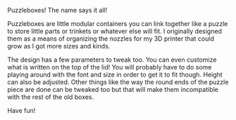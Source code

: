 Puzzleboxes! The name says it all!

Puzzleboxes are little modular containers you can link together like a puzzle to store little parts or trinkets or whatever else will fit. I originally designed them as a means of organizing the nozzles for my 3D printer that could grow as I got more sizes and kinds.

The design has a few parameters to tweak too. You can even customize what is written on the top of the lid! You will probably have to do some playing around with the font and size in order to get it to fit though. Height can also be adjusted. Other things like the way the round ends of the puzzle piece are done can be tweaked too but that will make them incompatible with the rest of the old boxes.

Have fun!
